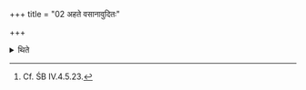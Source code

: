 +++
title = "02 अहते वसानावुदितः"

+++

<details><summary>थिते</summary>

2. (The sacrificer and his wife) come out (of the water) wearing unwashed ( i.e. new) (garments).[^1]  

[^1]: Cf. ŚB IV.4.5.23.  
</details>
